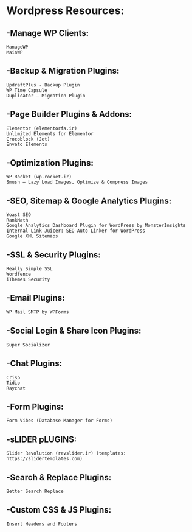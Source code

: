 # Wordpress Resources:
## -Manage WP Clients:
```
ManageWP 
MainWP
```


## -Backup & Migration Plugins:
```
UpdraftPlus - Backup Plugin
WP Time Capsule
Duplicator – Migration Plugin
```

## -Page Builder Plugins & Addons:
```
Elementor (elementorfa.ir) 
Unlimited Elements for Elementor
Crocoblock (Jet) 
Envato Elements
```

## -Optimization Plugins:
```
WP Rocket (wp-rocket.ir) 
Smush – Lazy Load Images, Optimize & Compress Images
```

## -SEO, Sitemap & Google Analytics Plugins:
```
Yoast SEO
RankMath
Google Analytics Dashboard Plugin for WordPress by MonsterInsights
Internal Link Juicer: SEO Auto Linker for WordPress
Google XML Sitemaps
```

## -SSL & Security Plugins:
```
Really Simple SSL
Wordfence
iThemes Security
```

## -Email Plugins:
```
WP Mail SMTP by WPForms
```

## -Social Login & Share Icon Plugins:
```
Super Socializer
```

## -Chat Plugins:
```
Crisp
Tidio
Raychat
```

## -Form Plugins:
```
Form Vibes (Database Manager for Forms) 
```

## -sLIDER pLUGINS:
```
Slider Revolution (revslider.ir) (templates: https://slidertemplates.com)
```

## -Search & Replace Plugins:
```
Better Search Replace
```

## -Custom CSS & JS Plugins:
```
Insert Headers and Footers
```




